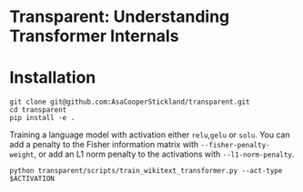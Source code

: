 # Transparent: Understanding Transformer Internals

# Installation

```
git clone git@github.com:AsaCooperStickland/transparent.git
cd transparent
pip install -e .
```

Training a language model with activation either `relu`,`gelu` or `solu`.
You can add a penalty to the Fisher information matrix with `--fisher-penalty-weight`, or add an L1 norm penalty to the activations with `--l1-norm-penalty`.
```
python transparent/scripts/train_wikitext_transformer.py --act-type $ACTIVATION 
```